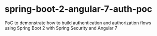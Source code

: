 # spring-boot-2-angular-7-auth-poc
PoC to demonstrate how to build authentication and authorization flows using Spring Boot 2 with Spring Security and Angular 7
